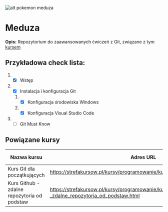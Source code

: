 ![alt pokemon meduza](http://pokelife.pl/pokemony/593.png "Jellicent")
# Meduza
**Opis:** Repozytorium do zaawansowanych ćwiczeń z Git, związane z tym [kursem](https://strefakursow.pl/kursy/programowanie/kurs_git_dla_zaawansowanych.html)  

## Przykładowa check lista:  
1. - [x] Wstęp  
2. - [x] Instalacja i konfiguracja Git  
   1. - [x] Konfiguracja środowiska Windows
   2. - [x] Konfiguracja Visual Studio Code  
3. - [ ] Git Must Know

## Powiązane kursy
| Nazwa kursu | Adres URL | Poziom kursu |
| ----------- | --------- | ------------ |
| Kurs Git dla początkujących | https://strefakursow.pl/kursy/programowanie/kurs_git_dla_poczatkujacych.html | Podstawowy |
| Kurs Github - zdalne repozytoria od podstaw | https://strefakursow.pl/kursy/programowanie/kurs_github_-_zdalne_repozytoria_od_podstaw.html | Podstawowy |
